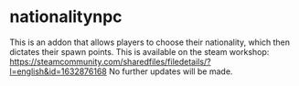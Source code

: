 # nationalitynpc
This is an addon that allows players to choose their nationality, which then dictates their spawn points.
This is available on the steam workshop: https://steamcommunity.com/sharedfiles/filedetails/?l=english&id=1632876168
No further updates will be made.
